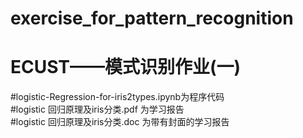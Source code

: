 # exercise_for_pattern_recognition
ECUST——模式识别作业(一)
======================
#logistic-Regression-for-iris2types.ipynb为程序代码<br>
#logistic 回归原理及iris分类.pdf 为学习报告<br>
#logistic 回归原理及iris分类.doc 为带有封面的学习报告<br>
